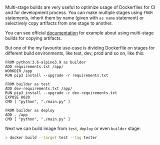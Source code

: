Multi-stage builds are very useful to optimize usage of Dockerfiles
for CI and for development process.
You can make multiple stages using `FROM` statements, 
inherit them by name (given with `as name` statement) or
selectively copy artifacts from one stage to another.

You can see official 
[documentation](https://docs.docker.com/develop/develop-images/multistage-build/#use-multi-stage-builds) 
for example about using multi-stage builds for copying artifacts.

But one of the my favourite use-case is dividing Dockerfile
on stages for different build environments, 
like test, dev, prod and so on, like this:

```docker
FROM python:3.6-alpine3.9 as builder
ADD requirements.txt /app/
WORKDIR /app
RUN pip3 install --upgrade -r requirements.txt

FROM builder as test
ADD dev-requirements.txt /app/
RUN pip3 install --upgrade -r dev-requirements.txt
EXPOSE 8020
CMD [ "python", "./main.py" ]

FROM builder as deploy
ADD . /app
CMD [ "python", "./main.py" ]
```

Next we can build image from `test`, `deploy` 
or even `builder` stage:

```bash
> docker build --target test --tag tester
```


